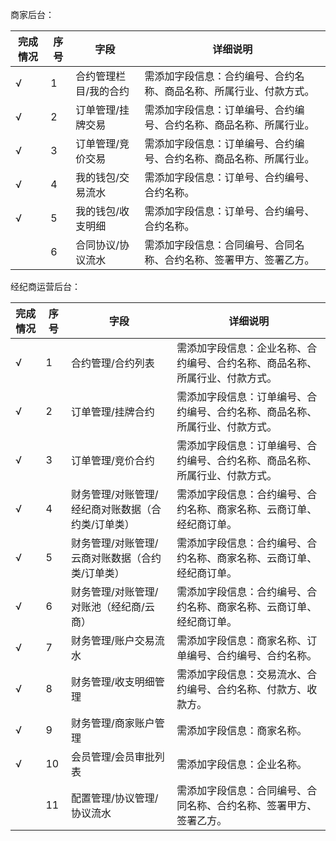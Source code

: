 商家后台：

| 完成情况 | 序号 | 字段                  | 详细说明                                                     |
| -------- | ---- | --------------------- | ------------------------------------------------------------ |
| √        | 1    | 合约管理栏目/我的合约 | 需添加字段信息：合约编号、合约名称、商品名称、所属行业、付款方式。 |
| √        | 2    | 订单管理/挂牌交易     | 需添加字段信息：订单编号、合约编号、合约名称、商品名称、所属行业。 |
| √        | 3    | 订单管理/竞价交易     | 需添加字段信息：订单编号、合约编号、合约名称、商品名称、所属行业。 |
| √        | 4    | 我的钱包/交易流水     | 需添加字段信息：订单号、合约编号、合约名称。                 |
| √        | 5    | 我的钱包/收支明细     | 需添加字段信息：订单号、合约编号、合约名称。                 |
|          | 6    | 合同协议/协议流水     | 需添加字段信息：合同编号、合同名称、合约名称、签署甲方、签署乙方。 |

经纪商运营后台：

| 完成情况 | 序号 | 字段                                              | 详细说明                                                     |
| -------- | ---- | ------------------------------------------------- | ------------------------------------------------------------ |
| √        | 1    | 合约管理/合约列表                                 | 需添加字段信息：企业名称、合约编号、合约名称、商品名称、所属行业、付款方式。 |
| √        | 2    | 订单管理/挂牌合约                                 | 需添加字段信息：订单编号、合约编号、合约名称、商品名称、所属行业、付款方式。 |
| √        | 3    | 订单管理/竞价合约                                 | 需添加字段信息：订单编号、合约编号、合约名称、商品名称、所属行业、付款方式。 |
| √        | 4    | 财务管理/对账管理/经纪商对账数据（合约类/订单类） | 需添加字段信息：合约编号、合约名称、商家名称、云商订单、经纪商订单。 |
| √        | 5    | 财务管理/对账管理/云商对账数据（合约类/订单类）   | 需添加字段信息：合约编号、合约名称、商家名称、云商订单、经纪商订单。 |
| √        | 6    | 财务管理/对账管理/对账池（经纪商/云商）           | 需添加字段信息：合约编号、合约名称、商家名称、云商订单、经纪商订单。 |
| √        | 7    | 财务管理/账户交易流水                             | 需添加字段信息：商家名称、订单编号、合约编号、合约名称。     |
| √        | 8    | 财务管理/收支明细管理                             | 需添加字段信息：交易流水、合约编号、合约名称、付款方、收款方。 |
| √        | 9    | 财务管理/商家账户管理                             | 需添加字段信息：商家名称。                                   |
| √        | 10   | 会员管理/会员审批列表                             | 需添加字段信息：企业名称。                                   |
|          | 11   | 配置管理/协议管理/协议流水                        | 需添加字段信息：合同编号、合同名称、合约名称、签署甲方、签署乙方。 |
